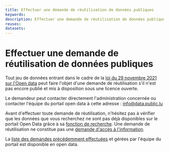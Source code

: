 ```yaml
---
title: Effectuer une demande de réutilisation de données publiques
keywords:
description: Effectuer une demande de réutilisation de données publiques
reuses:
datasets:
---
```


# Effectuer une demande de réutilisation de données publiques

Tout jeu de données entrant dans le cadre de la [loi du 29 novembre 2021 sur l'Open data](https://legilux.public.lu/eli/etat/leg/loi/2021/11/29/a836/jo) peut faire l'objet d'une demande de réutilisation s'il n'est pas encore publié et mis à disposition sous une licence ouverte.

Le demandeur peut contacter directement l'administration concernée ou contacter l'équipe du portail open data à cette adresse : info@data.public.lu

Avant d'effectuer toute demande de réutilisation, n'hésitez pas à vérifier que les données que vous recherchez ne sont pas déjà disponibles sur le portail Open Data grâce à sa [fonction de recherche](/fr/datasets/).
Une demande de réutilisation ne constitue pas une [demande d'accès à l'information](https://guichet.public.lu/fr/citoyens/citoyennete/acces-information/acces-informations-institutions/communication-document-administrations.html).

La [liste des demandes précédemment effectuées](/fr/datasets/demandes-de-publications-de-donnees-en-open-data/) et gérées par l'équipe du portail est disponible en open data.
